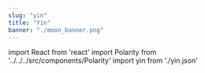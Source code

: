 ```yaml
---
slug: "yin"
title: "Yin"
banner: "./moon_banner.png"
---
```


import React from 'react'
import Polarity from '../../../src/components/Polarity'
import yin from './yin.json'

<Polarity data={yin} />